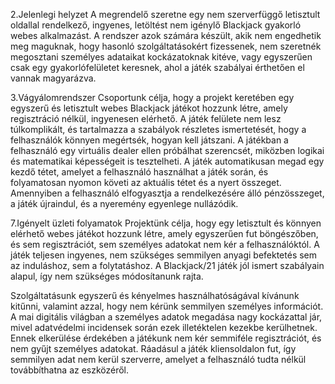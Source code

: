 2.Jelenlegi helyzet
A megrendelő szeretne egy nem szerverfüggő letisztult oldallal rendelkező, ingyenes, letöltést nem
igénylő Blackjack gyakorló webes alkalmazást.
A rendszer azok számára készült, akik nem engedhetik meg maguknak, hogy hasonló szolgáltatásokért fizessenek, nem szeretnék megosztani személyes adataikat kockázatoknak kitéve, vagy egyszerűen csak egy gyakorlófelületet keresnek, ahol a játék szabályai érthetően el vannak magyarázva.

3.Vágyálomrendszer
Csoportunk célja, hogy a projekt keretében egy egyszerű és letisztult webes Blackjack játékot hozzunk létre, amely regisztráció nélkül, ingyenesen elérhető. A játék felülete nem lesz túlkomplikált, és tartalmazza a szabályok részletes ismertetését, hogy a felhasználók könnyen megértsék, hogyan kell játszani. A játékban a felhasználó egy virtuális dealer ellen próbálhat szerencsét, miközben logikai és matematikai képességeit is tesztelheti. A játék automatikusan megad egy kezdő tétet, amelyet a felhasználó használhat a játék során, és folyamatosan nyomon követi az aktuális tétet és a nyert összeget. Amennyiben a felhasználó elfogyasztja a rendelkezésére álló pénzösszeget, a játék újraindul, és a nyeremény egyenlege nullázódik.

7.Igényelt üzleti folyamatok
Projektünk célja, hogy egy letisztult és könnyen elérhető webes játékot hozzunk létre, amely egyszerűen fut böngészőben, és sem regisztrációt, sem személyes adatokat nem kér a felhasználóktól. A játék teljesen ingyenes, nem szükséges semmilyen anyagi befektetés sem az induláshoz, sem a folytatáshoz. A Blackjack/21 játék jól ismert szabályain alapul, így nem szükséges módosítanunk rajta.

Szolgáltatásunk egyszerű és kényelmes használhatóságával kívánunk kitűnni, valamint azzal, hogy nem kérünk semmilyen személyes információt. A mai digitális világban a személyes adatok megadása nagy kockázattal jár, mivel adatvédelmi incidensek során ezek illetéktelen kezekbe kerülhetnek. Ennek elkerülése érdekében a játékunk nem kér semmiféle regisztrációt, és nem gyűjt személyes adatokat. Ráadásul a játék kliensoldalon fut, így semmilyen adat nem kerül szerverre, amelyet a felhasználó tudta nélkül továbbíthatna az eszközéről.

